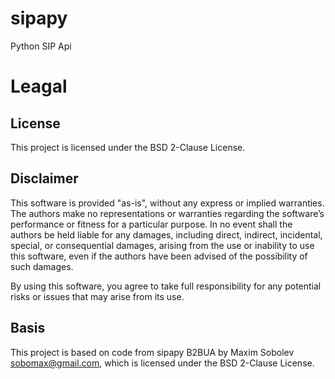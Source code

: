 # sipapy
Python SIP Api

# Leagal
## License

This project is licensed under the BSD 2-Clause License.

## Disclaimer

This software is provided "as-is", without any express or implied warranties. The authors make no representations or warranties regarding the software’s performance or fitness for a particular purpose. In no event shall the authors be held liable for any damages, including direct, indirect, incidental, special, or consequential damages, arising from the use or inability to use this software, even if the authors have been advised of the possibility of such damages.

By using this software, you agree to take full responsibility for any potential risks or issues that may arise from its use.

## Basis
This project is based on code from sipapy B2BUA by Maxim Sobolev <sobomax@gmail.com>, which is licensed under the BSD 2-Clause License.
